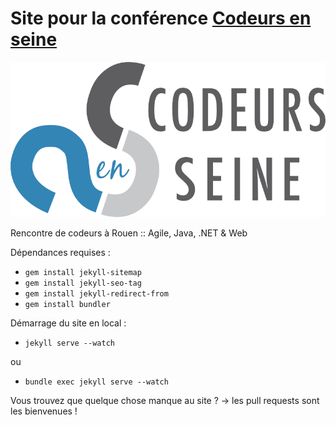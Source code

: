 # Site pour la conférence [Codeurs en seine](http://www.codeursenseine.com)

![Logo Codeurs en Seine](assets/img/logo-codeurs-en-seine-big.png)

Rencontre de codeurs à Rouen :: Agile, Java, .NET & Web

Dépendances requises :

* ```gem install jekyll-sitemap```
* ```gem install jekyll-seo-tag```
* ```gem install jekyll-redirect-from```
* ```gem install bundler```

Démarrage du site en local : 
* ```jekyll serve --watch``` 

ou 

* ```bundle exec jekyll serve --watch```

Vous trouvez que quelque chose manque au site ? -> les pull requests sont les bienvenues !
